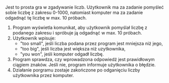 Jest to prosta gra w zgadywanie liczb. Użytkownik ma za zadanie pomyśleć sobie liczbę z zakresu 0-1000, natomiast komputer ma za zadanie odgadnąć tę liczbę w max. 10 próbach.

1. Program wyświetla komunikat, aby użytkownik pomyślał liczbę z podanego zakresu i spróbuje ją odgadnąć w max. 10 próbach.
2. Użytkownik wpisuje:
	- "too small", jeśli liczba podana przez program jest mniejsza niż jego,
	- "too big", jeśli liczba jest większa niż uzytkownika,
	- "you won", jeśli komputer odgadł liczbę.
3. Program sprawdza, czy wprowadzona odpowiedź jest prawidłowym ciągiem znaków. Jeśli nie, program informuje użytkownika o błędzie.
4. Działanie porgramu zostaje zakończone po odganięciu liczby użytkownika przez komputer.
